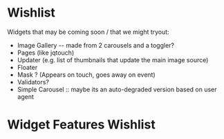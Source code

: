 # Wishlist #
  
Widgets that may be coming soon / that we might tryout:

-  Image Gallery -- made from 2 carousels and a toggler?
-  Pages (like jqtouch)
-  Updater (e.g. list of thumbnails that update the main image source)
-  Floater
-  Mask ? (Appears on touch, goes away on event)
-  Validators? 
-  Simple Carousel :: maybe its an auto-degraded version based on user agent


# Widget Features Wishlist